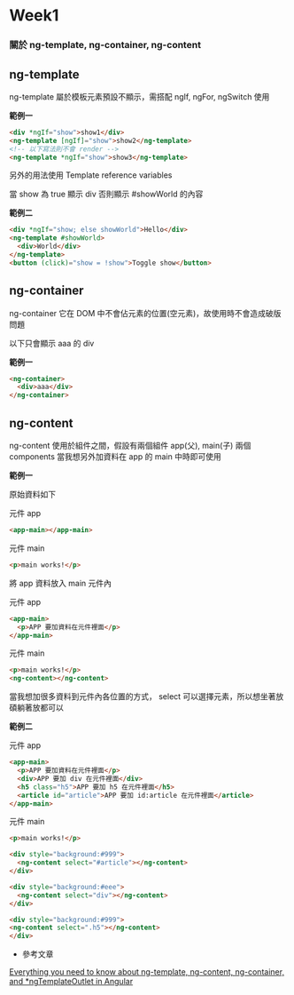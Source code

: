 # Week1

### 關於 ng-template, ng-container, ng-content

## ng-template

ng-template 屬於模板元素預設不顯示，需搭配 ngIf, ngFor, ngSwitch 使用

<b>範例一</b>
```html
<div *ngIf="show">show1</div>
<ng-template [ngIf]="show">show2</ng-template>
<!-- 以下寫法則不會 render -->
<ng-template *ngIf="show">show3</ng-template>
```

另外的用法使用 Template reference variables

當 show 為 true 顯示 div 否則顯示 #showWorld 的內容

<b>範例二</b>
```html
<div *ngIf="show; else showWorld">Hello</div>
<ng-template #showWorld>
  <div>World</div>
</ng-template>
<button (click)="show = !show">Toggle show</button>
```

## ng-container

ng-container 它在 DOM 中不會佔元素的位置(空元素)，故使用時不會造成破版問題

以下只會顯示 aaa 的 div

<b>範例一</b>

```html
<ng-container>
  <div>aaa</div>
</ng-container>
```


## ng-content

ng-content 使用於組件之間，假設有兩個組件 app(父), main(子) 兩個 components 當我想另外加資料在 app 的 main 中時即可使用 


<b>範例一</b>

原始資料如下

元件 app
```html
<app-main></app-main>
```

元件 main
```html
<p>main works!</p>
```

將 app 資料放入 main 元件內

元件 app
```html
<app-main>
  <p>APP 要加資料在元件裡面</p>
</app-main>
```

元件 main
```html
<p>main works!</p>
<ng-content></ng-content>
```

當我想加很多資料到元件內各位置的方式， select 可以選擇元素，所以想坐著放碩躺著放都可以

<b>範例二</b>

元件 app
```html
<app-main>
  <p>APP 要加資料在元件裡面</p>
  <div>APP 要加 div 在元件裡面</div>
  <h5 class="h5">APP 要加 h5 在元件裡面</h5>
  <article id="article">APP 要加 id:article 在元件裡面</article>
</app-main>
```

元件 main
```html
<p>main works!</p>

<div style="background:#999">
  <ng-content select="#article"></ng-content>
</div>

<div style="background:#eee">
  <ng-content select="div"></ng-content>
</div>

<div style="background:#999">
<ng-content select=".h5"></ng-content>
</div>
```



* 參考文章

[Everything you need to know about ng-template, ng-content, ng-container, and *ngTemplateOutlet in Angular](https://www.freecodecamp.org/news/everything-you-need-to-know-about-ng-template-ng-content-ng-container-and-ngtemplateoutlet-4b7b51223691/)
